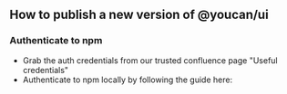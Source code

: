 ## How to publish a new version of @youcan/ui

### Authenticate to npm

- Grab the auth credentials from our trusted confluence page "Useful credentials"
- Authenticate to npm locally by following the guide here: 
